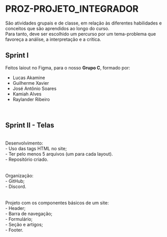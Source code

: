 # PROZ-PROJETO_INTEGRADOR

São atividades grupais e de classe, em relação às diferentes habilidades e conceitos que são aprendidos ao longo do curso.<br>
Para tanto, deve ser escolhido um percurso por um tema-problema que favoreça a análise, a interpretação e a crítica.<br>

## Sprint I

Feitos laiout no Figma, para o nosso <strong>Grupo C</strong>, formado por:<br>
- Lucas Akamine<br>
- Guilherme Xavier<br>
- José Antônio Soares<br>
- Kamiah Alves<br>
- Raylander Ribeiro<br>
<br>

## Sprint II - Telas
<br>
Desenvolvimento:<br>
- Uso das tags HTML no site;<br>
- Ter pelo menos 5 arquivos (um para cada layout).<br>
- Repositório criado.<br>
<br>
<br>
Organização:<br>
- GitHub;<br>
- Discord.<br>
<br>
<br>
Projeto com os componentes básicos de um site:<br>
- Header;<br>
- Barra de navegação;<br>
- Formulário;<br>
- Seção e artigos;<br>
- Footer.<br>



